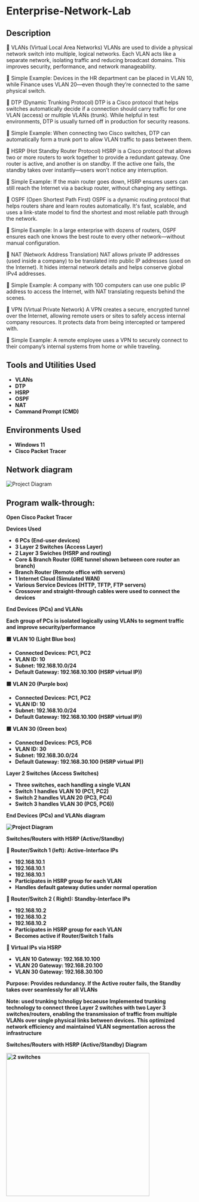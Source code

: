 <h1>Enterprise-Network-Lab</h1>

<h2>Description</h2>
🔹 VLANs (Virtual Local Area Networks)
VLANs are used to divide a physical network switch into multiple, logical networks. Each VLAN acts like a separate network, isolating traffic and reducing broadcast domains. This improves security, performance, and network manageability.

📌 Simple Example: Devices in the HR department can be placed in VLAN 10, while Finance uses VLAN 20—even though they’re connected to the same physical switch.

🔹 DTP (Dynamic Trunking Protocol)
DTP is a Cisco protocol that helps switches automatically decide if a connection should carry traffic for one VLAN (access) or multiple VLANs (trunk). While helpful in test environments, DTP is usually turned off in production for security reasons.

📌 Simple Example: When connecting two Cisco switches, DTP can automatically form a trunk port to allow VLAN traffic to pass between them.

🔹 HSRP (Hot Standby Router Protocol)
HSRP is a Cisco protocol that allows two or more routers to work together to provide a redundant gateway. One router is active, and another is on standby. If the active one fails, the standby takes over instantly—users won’t notice any interruption.

📌 Simple Example: If the main router goes down, HSRP ensures users can still reach the Internet via a backup router, without changing any settings.

🔹 OSPF (Open Shortest Path First)
OSPF is a dynamic routing protocol that helps routers share and learn routes automatically. It's fast, scalable, and uses a link-state model to find the shortest and most reliable path through the network.

📌 Simple Example: In a large enterprise with dozens of routers, OSPF ensures each one knows the best route to every other network—without manual configuration.

🔹 NAT (Network Address Translation)
NAT allows private IP addresses (used inside a company) to be translated into public IP addresses (used on the Internet). It hides internal network details and helps conserve global IPv4 addresses.

📌 Simple Example: A company with 100 computers can use one public IP address to access the Internet, with NAT translating requests behind the scenes.

🔹 VPN (Virtual Private Network)
A VPN creates a secure, encrypted tunnel over the Internet, allowing remote users or sites to safely access internal company resources. It protects data from being intercepted or tampered with.

📌 Simple Example: A remote employee uses a VPN to securely connect to their company’s internal systems from home or while traveling.
<br />

<h2>Tools and Utilities Used</h2>

- <b>VLANs</b> 
- <b>DTP</b>
- <b>HSRP</b>
- <b>OSPF</b>
- <b>NAT</b>
- <b> Command Prompt (CMD)</b>

<h2>Environments Used </h2>

- <b>Windows 11</b> 
- <b>Cisco Packet Tracer </b>

<h2>Network diagram</h2>

![Project Diagram](https://github.com/user-attachments/assets/f88fe7e5-24d9-44e8-be84-46c382ddc9d3)


<h2>Program walk-through:</h2>

<b>Open Cisco Packet Tracer </b>

<b> Devices Used <b>

- <b> 6 PCs (End-user devices)<b>
- <b> 3 Layer 2 Switches (Access Layer)<b>
- <b> 2 Layer 3 Swiches (HSRP and routing)<b>
- <b> Core & Branch Router (GRE tunnel shown between core router an branch)<b>
- <b> Branch Router (Remote office with servers)<b>
- <b> 1 Internet Cloud (Simulated WAN)<b>
- <b> Various Service Devices (HTTP, TFTP, FTP servers)<b>
- <b> Crossover and straight-through cables were used to connect the devices<b>

<b> End Devices (PCs) and VLANs<b>

<b> Each group of PCs is isolated logically using VLANs to segment traffic and improve security/performance <b>

🟦 VLAN 10 (Light Blue box)
 - <b> Connected Devices: PC1, PC2<b>
 - <b> VLAN ID: 10<b>
 - <b> Subnet: 192.168.10.0/24<b>
 - <b> Default Gateway: 192.168.10.100 (HSRP virtual IP))<b>
 
🟪 VLAN 20 (Purple box)
 - <b> Connected Devices: PC1, PC2<b>
 - <b> VLAN ID: 10<b>
 - <b> Subnet: 192.168.10.0/24<b>
 - <b> Default Gateway: 192.168.10.100 (HSRP virtual IP))<b>
 
🟩 VLAN 30 (Green box)
 -  <b> Connected Devices: PC5, PC6<b>
 - <b> VLAN ID: 30<b>
 - <b> Subnet: 192.168.30.0/24<b>
 - <b> Default Gateway: 192.168.30.100 (HSRP virtual IP))<b>

<b> Layer 2 Switches (Access Switches)<b>

 - <b> Three switches, each handling a single VLAN<b>
 - <b> Switch 1 handles VLAN 10 (PC1, PC2)<b>
 - <b> Switch 2 handles VLAN 20 (PC3, PC4)<b>
 - <b>Switch 3 handles VLAN 30 (PC5, PC6))<b>
 
<b>End Devices (PCs) and VLANs diagram<b>

 
![Project Diagram](https://github.com/user-attachments/assets/f01c3c70-cf1b-474a-9f35-d01e02f16da4)

 <b>Switches/Routers with HSRP (Active/Standby)<b>
 
🔹 Router/Switch 1 (left): Active-Interface IPs

 - <b> 192.168.10.1<b>
 - <b> 192.168.10.1<b>
 - <b> 192.168.10.1<b>
 - <b> Participates in HSRP group for each VLAN<b>
 - <b> Handles default gateway duties under normal operation<b>

🔹 Router/Switch 2 ( Right): Standby-Interface IPs

 - <b> 192.168.10.2<b>
 - <b> 192.168.10.2<b>
 - <b> 192.168.10.2<b>
 - <b> Participates in HSRP group for each VLAN<b>
 - <b> Becomes active if Router/Switch 1 fails<b>

🔹 Virtual IPs via HSRP

 - <b> VLAN 10 Gateway: 192.168.10.100<b>
 - <b> VLAN 20 Gateway: 192.168.20.100<b>
 - <b> VLAN 30 Gateway: 192.168.30.100<b>
 
 <b>Purpose: Provides redundancy. If the Active router fails, the Standby takes over seamlessly for all VLANs<b>
                                                                                                           
<b>Note: used trunking tchnoligy becaeuse Implemented trunking technology to connect three Layer 2 switches with two Layer 3 switches/routers, enabling the transmission of traffic from multiple VLANs over single physical links between devices. This optimized network efficiency and maintained VLAN segmentation across the infrastructure<b>

<b>Switches/Routers with HSRP (Active/Standby) Diagram<b>



<img width="383" alt="2 switches" src="https://github.com/user-attachments/assets/b4477b62-1cd9-494f-9a68-3c8a681ab7ce" />



